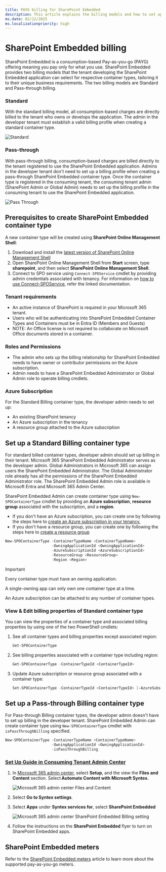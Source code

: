 ```yaml
---
title: PAYG billing for SharePoint Embedded
description: This article explains the billing models and how to set up PAYG billing.
ms.date: 02/12/2025
ms.localizationpriority: high
---
```


# SharePoint Embedded billing

SharePoint Embedded is a consumption-based Pay-as-you-go (PAYG) offering meaning you pay only for what you use. SharePoint Embedded provides two billing models that the tenant developing the SharePoint Embedded application can select for respective container types, tailoring it to their unique business requirements. The two billing models are Standard and Pass-through billing.

### Standard

With the standard billing model, all consumption-based charges are directly billed to the tenant who owns or develops the application. The admin in the developer tenant  must establish a valid billing profile when creating a standard container type.

![Standard](../../images/1bill521.png)

### Pass-through

With pass-through billing, consumption-based charges are billed directly to the tenant registered to use the SharePoint Embedded application. Admins in the developer tenant don't need to set up a billing profile when creating a pass-through SharePoint Embedded container type. Once the container type is registered in the consuming tenant, the consuming tenant admin (SharePoint Admin or Global Admin) needs to set up the billing profile in the consuming tenant to use the SharePoint Embedded application.

![Pass Through](../../images/2bill521.png)

## Prerequisites to create SharePoint Embedded container type

A new container type will be created using **SharePoint Online Management Shell**:


1. Download and install the [latest version of SharePoint Online Management Shell](https://www.microsoft.com/download/details.aspx?id=35588)
1. Open SharePoint Online Management Shell from **Start** screen, type **sharepoint**, and then select **SharePoint Online Management Shell**.
1. Connect to SPO service using `Connect-SPOService` cmdlet by providing admin credentials associated with tenancy. For information on [how to use Connect-SPOService](/powershell/module/sharepoint-online/connect-sposervice), refer the linked documentation.

### Tenant requirements
- An active instance of SharePoint is required in your Microsoft 365 tenant.
- Users who will be authenticating into SharePoint Embedded Container Types and Containers must be in Entra ID (Members and Guests)
-  NOTE:  An Office license is not required to collaborate on Microsoft Office documents stored in a container.

### Roles and Permissions

- The admin who sets up the billing relationship for SharePoint Embedded needs to have owner or contributor permissions on the Azure subscription.
- Admin needs to have a SharePoint Embedded Administrator or Global Admin role to operate billing cmdlets.

### Azure Subscription

For the Standard Billing container type, the developer admin needs to set up:

- An existing SharePoint tenancy
- An Azure subscription in the tenancy
- A resource group attached to the Azure subscription

## Set up a Standard Billing container type

For standard billed container types, developer admin should set up billing in their tenant. Microsoft 365 SharePoint Embedded Administrator serves as the developer admin. Global Administrators in Microsoft 365 can assign users the SharePoint Embedded Administrator. The Global Administrator role already has all the permissions of the SharePoint Embedded Administrator role. The SharePoint Embedded Admin role is available in Microsoft Entra and Microsoft 365 Admin Center.

SharePoint Embedded Admin can create container type using `New-SPOContainerType` cmdlet by providing an **Azure subscription**, **resource group** associated with the subscription, and a **region**.

- If you don't have an Azure subscription, you can create one by following the steps here to [create an Azure subscription in your tenancy](/azure/cloud-adoption-framework/ready/azure-best-practices/initial-subscriptions),
- If you don't have a resource group, you can create one by following the steps here to [create a resource group](/azure/azure-resource-manager/management/manage-resource-groups-portal)

```powershell
New-SPOContainerType -ContainerTypeName <ContainerTypeName>
                     -OwningApplicationId <OwningApplicationId>
                     -AzureSubscriptionId <AzureSubscriptionId>
                     -ResourceGroup <ResourceGroup>
                     -Region <Region>
```

> [!IMPORTANT]
> Every container type must have an owning application.
>
> A single-owning app can only own one container type at a time.
>
> An Azure subscription can be attached to any number of container types.

### View & Edit billing properties of Standard container type

You can view the properties of a container type and associated billing properties by using one of the two PowerShell cmdlets:

1. See all container types and billing properties except associated region:

    ```powershell
    Get-SPOContainerType
    ```

1. See billing properties associated with a container type including region:

    ```powershell
    Get-SPOContainerType -ContainerTypeId <ContainerTypeId>
    ```

1. Update Azure subscription or resource group associated with a container type:

    ```powershell
    Set-SPOContainerType -ContainerTypeId <ContainerTypeId> [-AzureSubscriptionId <AzureSubscriptionId>] [-ResourceGroup <ResourceGroup>]
    ```


## Set up a Pass-through Billing container type

For Pass-through Billing container types, the developer admin doesn't have to set up billing in the developer tenant. SharePoint Embedded Admin can create container type using `New-SPOContainerType` cmdlet with  `isPassThroughBilling` specified.

```powershell
New-SPOContainerType -ContainerTypeName <ContainerTypeName>
                     -OwningApplicationId <OwningApplicationId>
                     -isPassThroughBilling 
```

### [Set Up Guide in Consuming Tenant Admin Center](../consuming-tenant-admin/cta.md#set-up-billing-for-pass-through-app)

1. In [Microsoft 365 admin center](https://admin.microsoft.com/), select **Setup**, and the view the **Files and Content** section. Select **Automate Content with Microsoft Syntex.**

    ![Microsoft 365 admin center Files and Content](../../images/DTCBilling1.png)

1. Select **Go to Syntex settings**.
1. Select **Apps** under **Syntex services for**, select **SharePoint Embedded**
 
    ![Microsoft 365 admin center SharePoint Embedded Billing setting](../../images/DTCBilling2.png)

1. Follow the instructions on the **SharePoint Embedded** flyer to turn on SharePoint Embedded apps.

## SharePoint Embedded meters

Refer to the [SharePoint Embedded meters](meters.md) article to learn more about the supported pay-as-you-go meters.
